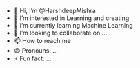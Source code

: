- 👋 Hi, I’m @HarshdeepMishra
- 👀 I’m interested in Learning and creating
- 🌱 I’m currently learning Machine Learning
- 💞️ I’m looking to collaborate on ...
- 📫 How to reach me 
- 😄 Pronouns: ...
- ⚡ Fun fact: ...

<!---
HarshdeepMishra/HarshdeepMishra is a ✨ special ✨ repository because its `README.md` (this file) appears on your GitHub profile.
You can click the Preview link to take a look at your changes.
--->
